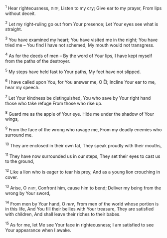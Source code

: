 <sup>1</sup> Hear righteousness, יהוה, Listen to my cry; Give ear to my prayer, From lips without deceit.

<sup>2</sup> Let my right-ruling go out from Your presence; Let Your eyes see what is straight.

<sup>3</sup> You have examined my heart; You have visited me in the night; You have tried me – You find I have not schemed; My mouth would not transgress.

<sup>4</sup> As for the deeds of men – By the word of Your lips, I have kept myself from the paths of the destroyer.

<sup>5</sup> My steps have held fast to Your paths, My feet have not slipped.

<sup>6</sup> I have called upon You, for You answer me, O Ĕl; Incline Your ear to me, hear my speech.

<sup>7</sup> Let Your kindness be distinguished, You who save by Your right hand those who take refuge From those who rise up.

<sup>8</sup> Guard me as the apple of Your eye. Hide me under the shadow of Your wings,

<sup>9</sup> From the face of the wrong who ravage me, From my deadly enemies who surround me.

<sup>10</sup> They are enclosed in their own fat, They speak proudly with their mouths,

<sup>11</sup> They have now surrounded us in our steps, They set their eyes to cast us to the ground,

<sup>12</sup> Like a lion who is eager to tear his prey, And as a young lion crouching in cover.

<sup>13</sup> Arise, O יהוה, Confront him, cause him to bend; Deliver my being from the wrong by Your sword,

<sup>14</sup> From men by Your hand, O יהוה, From men of the world whose portion is in this life, And You fill their bellies with Your treasure, They are satisfied with children, And shall leave their riches to their babes.

<sup>15</sup> As for me, let Me see Your face in righteousness; I am satisfied to see Your appearance when I awake.

